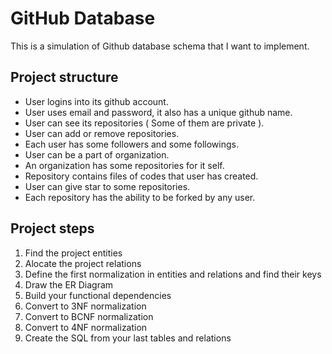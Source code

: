# GitHub Database

This is a simulation of Github database schema that I want to implement.

## Project structure
- User logins into its github account.
- User uses email and password, it also has a unique github name.
- User can see its repositories ( Some of them are private ).
- User can add or remove repositories.
- Each user has some followers and some followings.
- User can be a part of organization.
- An organization has some repositories for it self.
- Repository contains files of codes that user has created.
- User can give star to some repositories.
- Each repository has the ability to be forked by any user.

## Project steps
<ol>
  <li>
    Find the project entities
  </li>
  <li>
    Alocate the project relations
  </li>
  <li>
    Define the first normalization in entities and relations and find their keys
  </li>
  <li>
    Draw the ER Diagram
  </li>
  <li>
    Build your functional dependencies
  </li>
  <li>
    Convert to 3NF normalization
  </li>
  <li>
    Convert to BCNF normalization
  </li>
  <li>
    Convert to 4NF normalization
  </li>
  <li>
    Create the SQL from your last tables and relations
  </li>
</ol>
